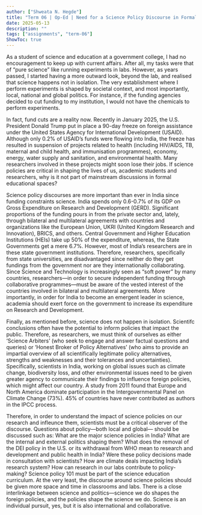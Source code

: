 ```yaml
---
author: ["Shweata N. Hegde"]
title: "Term 06 | Op-Ed | Need for a Science Policy Discourse in Formal Research Spaces" 
date: 2025-05-13
description: ""
tags: ["assignments", "term-06"]
ShowToc: true
---
```

As a student of science and education at a government college, I had no encouragement to keep up with current affairs. After all, my tasks were that of “pure science” like running experiments in labs. However, as years passed, I started having a more outward look, beyond the lab, and realised that science happens not in isolation. The very establishment where I perform experiments is shaped by societal context, and most importantly, local, national and global politics. For instance, if the funding agencies decided to cut funding to my institution, I would not have the chemicals to perform experiments.

In fact, fund cuts are a reality now. Recently in January 2025, the U.S. President Donald Trump put in place a 90-day freeze on foreign assistance under the United States Agency for International Development (USAID). Although only 0.2% of USAID’s funds were flowing into India, the freeze has resulted in suspension of projects related to health (including HIV/AIDS, TB, maternal and child health, and immunisation programmes), economy, energy, water supply and sanitation, and environmental health. Many researchers involved in these projects might soon lose their jobs. If science policies are critical in shaping the lives of us, academic students and researchers, why is it not part of mainstream discussions in formal educational spaces?

Science policy discourses are more important than ever in India since funding constraints science. India spends only 0.6-0.7% of its GDP on Gross Expenditure on Research and Development (GERD). Significant proportions of the funding pours in from the private sector and, lately, through bilateral and multilateral agreements with countries and organizations like the European Union, UKRI (United Kingdom Research and Innovation), BRICS, and others. Central Government and  Higher Education Institutions (HEIs) take up 50% of the expenditure, whereas, the State Governments get a mere 6.7%. However, most of India’s researchers are in these state government institutions. Therefore, researchers, specifically from state universities, are disadvantaged since neither do they get fundings from the government nor are they internationally collaborating. Since Science and Technology is increasingly seen as “soft power” by many countries, researchers—in order to secure independent funding through collaborative programmes—must be aware of the vested interest of the countries involved in bilateral and multilateral agreements. More importantly, in order for India to become an emergent leader in science, academia should exert force on the government to increase its expenditure on Research and Development.

Finally, as mentioned before, science does not happen in isolation. Scientifc conclusions often have the potential to inform policies that impact the public. Therefore, as researchers, we must think of ourselves as either ‘Science Arbiters’ (who seek to engage and answer factual questions and queries) or ‘Honest Broker of Policy Alternatives’ (who aims to provide an impartial overview of all scientifically legitimate policy alternatives, strengths and weaknesses and their tolerances and uncertainties). Specifically, scientists in India, working on global issues such as climate change, biodiversity loss, and other environmental issues need to be given greater agency to communicate their findings to influence foreign policies, which might affect our country. A study from 2011 found that Europe and North America dominate participation in the Intergovernmental Panel on Climate Change (73%). 45% of countries have never contributed as authors in the IPCC  process.

Therefore, in order to understand the impact of science policies on our research and infleunce them, scientists must be a critical observer of the discourse. Questions about policy—both local and global— should be discussed such as: What are the major science policies in India? What are the internal and external politics shaping them? What does the removal of the DEI policy in the U.S. or its withdrawal from WHO mean to research and development and public health in India? Were these policy decisions made in consultation with scientists? How are climate deals impacting India’s research system? How can research in our labs contribute to policy-making? Science policy 101 must be part of the science education curriculum. At the very least, the discourse around science policies should be given more space and time in classrooms and labs. There is a close interlinkage between science and politics—science we do shapes the foreign policies, and the policies shape the science we do. Science is an individual pursuit, yes, but it is also international and collaborative.

